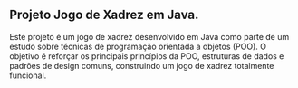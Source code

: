 ## Projeto Jogo de Xadrez em Java.
Este projeto é um jogo de xadrez desenvolvido em Java como parte de um estudo sobre técnicas de programação orientada a objetos (POO). O objetivo é reforçar os principais princípios da POO, estruturas de dados e padrões de design comuns, construindo um jogo de xadrez totalmente funcional.
